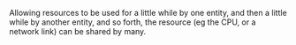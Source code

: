 Allowing resources to be used for a little while by one entity, and then a little while by another entity, and so forth, the resource (eg the CPU, or a network link) can be shared by many.